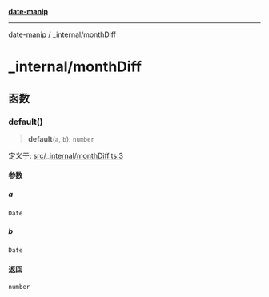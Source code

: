[**date-manip**](../index.md)

***

[date-manip](../modules.md) / \_internal/monthDiff

# \_internal/monthDiff

## 函数

### default()

> **default**(`a`, `b`): `number`

定义于: [src/\_internal/monthDiff.ts:3](https://github.com/fengxinming/date-manip/blob/74162e61fff73f0ace27e57ce0b5395775c035f2/src/_internal/monthDiff.ts#L3)

#### 参数

##### a

`Date`

##### b

`Date`

#### 返回

`number`
